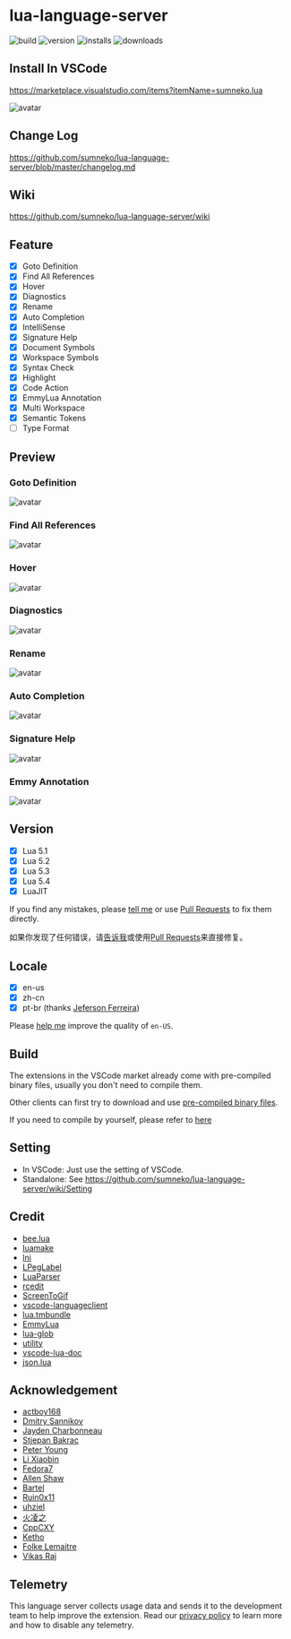 # lua-language-server

![build](https://github.com/sumneko/lua-language-server/workflows/build/badge.svg)
![version](https://vsmarketplacebadge.apphb.com/version-short/sumneko.lua.svg)
![installs](https://vsmarketplacebadge.apphb.com/installs-short/sumneko.lua.svg)
![downloads](https://vsmarketplacebadge.apphb.com/downloads-short/sumneko.lua.svg)

## Install In VSCode
https://marketplace.visualstudio.com/items?itemName=sumneko.lua

![avatar](https://github.com/sumneko/vscode-lua/raw/master/images//Install%20In%20VSCode.gif)

## Change Log
https://github.com/sumneko/lua-language-server/blob/master/changelog.md

## Wiki
https://github.com/sumneko/lua-language-server/wiki

## Feature

- [x] Goto Definition
- [x] Find All References
- [x] Hover
- [x] Diagnostics
- [x] Rename
- [x] Auto Completion
- [x] IntelliSense
- [x] Signature Help
- [x] Document Symbols
- [x] Workspace Symbols
- [x] Syntax Check
- [x] Highlight
- [x] Code Action
- [x] EmmyLua Annotation
- [x] Multi Workspace
- [x] Semantic Tokens
- [ ] Type Format

## Preview

### Goto Definition

![avatar](https://github.com/sumneko/vscode-lua/raw/master/images//Goto%20Definition.gif)

### Find All References

![avatar](https://github.com/sumneko/vscode-lua/raw/master/images//Find%20All%20References.gif)

### Hover

![avatar](https://github.com/sumneko/vscode-lua/raw/master/images/Hover.gif)

### Diagnostics

![avatar](https://github.com/sumneko/vscode-lua/raw/master/images/Diagnostics.gif)

### Rename

![avatar](https://github.com/sumneko/vscode-lua/raw/master/images/Rename.gif)

### Auto Completion

![avatar](https://github.com/sumneko/vscode-lua/raw/master/images/Auto%20Completion.gif)

### Signature Help

![avatar](https://github.com/sumneko/vscode-lua/raw/master/images/Signature%20Help.gif)

### Emmy Annotation

![avatar](https://github.com/sumneko/vscode-lua/raw/master/images/Emmy%20Annotation.gif)

## Version

- [x] Lua 5.1
- [x] Lua 5.2
- [x] Lua 5.3
- [x] Lua 5.4
- [x] LuaJIT

If you find any mistakes, please [tell me][issues] or use [Pull Requests][@meta] to fix them directly.

如果你发现了任何错误，请[告诉我][issues]或使用[Pull Requests][@meta]来直接修复。

[issues]: https://github.com/sumneko/lua-language-server/issues
[@meta]: https://github.com/sumneko/lua-language-server/tree/master/meta/template

## Locale

- [x] en-us
- [x] zh-cn
- [x] pt-br (thanks [Jeferson Ferreira](https://github.com/jefersonf))

Please [help me][en-US] improve the quality of `en-US`.

[en-US]: https://github.com/sumneko/lua-language-server/tree/master/locale/en-us

## Build
The extensions in the VSCode market already come with pre-compiled binary files, usually you don't need to compile them.

Other clients can first try to download and use [pre-compiled binary files](https://github.com/sumneko/lua-language-server/wiki/PreCompiled-Binaries).

If you need to compile by yourself, please refer to [here](https://github.com/sumneko/lua-language-server/wiki/Build-and-Run)

## Setting

* In VSCode: Just use the setting of VSCode.
* Standalone: See https://github.com/sumneko/lua-language-server/wiki/Setting

## Credit

* [bee.lua](https://github.com/actboy168/bee.lua)
* [luamake](https://github.com/actboy168/luamake)
* [lni](https://github.com/actboy168/lni)
* [LPegLabel](https://github.com/sqmedeiros/lpeglabel)
* [LuaParser](https://github.com/sumneko/LuaParser)
* [rcedit](https://github.com/electron/rcedit)
* [ScreenToGif](https://github.com/NickeManarin/ScreenToGif)
* [vscode-languageclient](https://github.com/microsoft/vscode-languageserver-node)
* [lua.tmbundle](https://github.com/textmate/lua.tmbundle)
* [EmmyLua](https://emmylua.github.io)
* [lua-glob](https://github.com/sumneko/lua-glob)
* [utility](https://github.com/sumneko/utility)
* [vscode-lua-doc](https://github.com/actboy168/vscode-lua-doc)
* [json.lua](https://github.com/actboy168/json.lua)

## Acknowledgement

* [actboy168](https://github.com/actboy168)
* [Dmitry Sannikov](https://github.com/dasannikov)
* [Jayden Charbonneau](https://github.com/Reshiram110)
* [Stjepan Bakrac](https://github.com/z16)
* [Peter Young](https://github.com/young40)
* [Li Xiaobin](https://github.com/Xiaobin0860)
* [Fedora7](https://github.com/Fedora7)
* [Allen Shaw](https://github.com/shuxiao9058)
* [Bartel](https://github.com/Letrab)
* [Ruin0x11](https://github.com/Ruin0x11)
* [uhziel](https://github.com/uhziel)
* [火凌之](https://github.com/PhoenixZeng)
* [CppCXY](https://github.com/CppCXY)
* [Ketho](https://github.com/Ketho)
* [Folke Lemaitre](https://github.com/folke)
* [Vikas Raj](https://github.com/numToStr)

## Telemetry

This language server collects usage data and sends it to the development team to help improve the extension. Read our [privacy policy](https://github.com/sumneko/lua-language-server/wiki/Privacy-Policy) to learn more and how to disable any telemetry.

